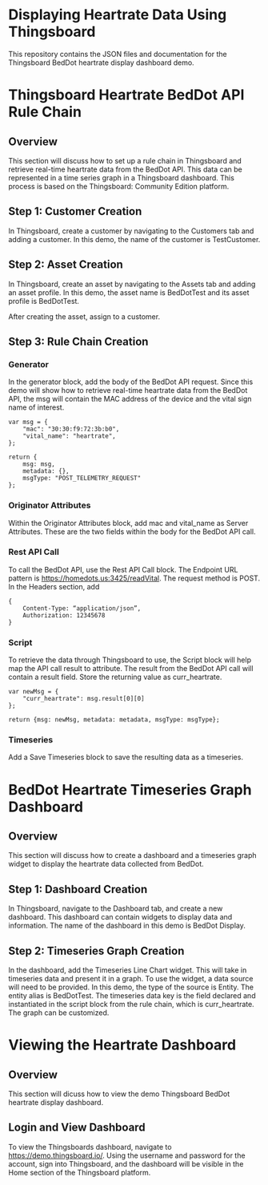 # Displaying Heartrate Data Using Thingsboard

This repository contains the JSON files and documentation for the Thingsboard BedDot heartrate display dashboard demo.

# Thingsboard Heartrate BedDot API Rule Chain

## Overview
This section will discuss how to set up a rule chain in Thingsboard and retrieve real-time heartrate data from the BedDot API. This data can be represented in a time series graph in a Thingsboard dashboard. This process is based on the Thingsboard: Community Edition platform.

## Step 1: Customer Creation
In Thingsboard, create a customer by navigating to the Customers tab and adding a customer. In this demo, the name of the customer is TestCustomer.

## Step 2: Asset Creation
In Thingsboard, create an asset by navigating to the Assets tab and adding an asset profile. In this demo, the asset name is BedDotTest and its asset profile is BedDotTest.

After creating the asset, assign to a customer.

## Step 3: Rule Chain Creation


### Generator
In the generator block, add the body of the BedDot API request. Since this demo will show how to retrieve real-time heartrate data from the BedDot API, the msg will contain the MAC address of the device and the vital sign name of interest.

```
var msg = {
    "mac": "30:30:f9:72:3b:b0",
    "vital_name": "heartrate",
};

return {
    msg: msg,
    metadata: {},
    msgType: "POST_TELEMETRY_REQUEST"
};
```

### Originator Attributes
Within the Originator Attributes block, add mac and vital_name as Server Attributes. These are the two fields within the body for the BedDot API call.

### Rest API Call
To call the BedDot API, use the Rest API Call block. The Endpoint URL pattern is https://homedots.us:3425/readVital. The request method is POST. In the Headers section, add 

```
{
    Content-Type: “application/json”,
    Authorization: 12345678
}
```

### Script
To retrieve the data through Thingsboard to use, the Script block will help map the API call result to attribute. The result from the BedDot API call will contain a result field. Store the returning value as curr_heartrate.

```
var newMsg = {
    "curr_heartrate": msg.result[0][0]
};

return {msg: newMsg, metadata: metadata, msgType: msgType};
```

### Timeseries
Add a Save Timeseries block to save the resulting data as a timeseries.

# BedDot Heartrate Timeseries Graph Dashboard

## Overview
This section will discuss how to create a dashboard and a timeseries graph widget to display the heartrate data collected from BedDot.

## Step 1: Dashboard Creation
In Thingsboard, navigate to the Dashboard tab, and create a new dashboard. This dashboard can contain widgets to display data and information. The name of the dashboard in this demo is BedDot Display.

## Step 2: Timeseries Graph Creation
In the dashboard, add the Timeseries Line Chart widget. This will take in timeseries data and present it in a graph. To use the widget, a data source will need to be provided. In this demo, the type of the source is Entity. The entity alias is BedDotTest. The timeseries data key is the field declared and instantiated in the script block from the rule chain, which is curr_heartrate. The graph can be customized.

# Viewing the Heartrate Dashboard

## Overview
This section will dicuss how to view the demo Thingsboard BedDot heartrate display dashboard.

## Login and View Dashboard
To view the Thingsboards dashboard, navigate to https://demo.thingsboard.io/. Using the username and password for the account, sign into Thingsboard, and the dashboard will be visible in the Home section of the Thingsboard platform.
